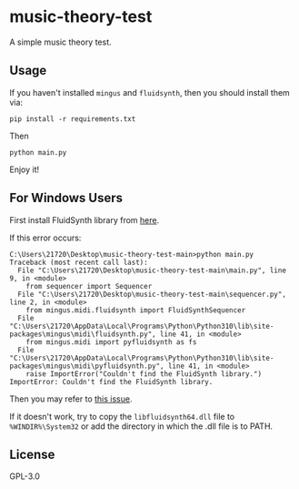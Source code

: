 # music-theory-test
A simple music theory test.

## Usage

If you haven't installed `mingus` and `fluidsynth`, then you should install them via:

``` 
pip install -r requirements.txt
```

Then

```
python main.py
```

Enjoy it!

## For Windows Users

First install FluidSynth library from [here](https://github.com/FluidSynth/fluidsynth/releases).

If this error occurs:

```
C:\Users\21720\Desktop\music-theory-test-main>python main.py
Traceback (most recent call last):
  File "C:\Users\21720\Desktop\music-theory-test-main\main.py", line 9, in <module>
    from sequencer import Sequencer
  File "C:\Users\21720\Desktop\music-theory-test-main\sequencer.py", line 2, in <module>
    from mingus.midi.fluidsynth import FluidSynthSequencer
  File "C:\Users\21720\AppData\Local\Programs\Python\Python310\lib\site-packages\mingus\midi\fluidsynth.py", line 41, in <module>
    from mingus.midi import pyfluidsynth as fs
  File "C:\Users\21720\AppData\Local\Programs\Python\Python310\lib\site-packages\mingus\midi\pyfluidsynth.py", line 41, in <module>
    raise ImportError("Couldn't find the FluidSynth library.")
ImportError: Couldn't find the FluidSynth library.
```

Then you may refer to [this issue](https://github.com/aniawsz/rtmonoaudio2midi/issues/6#issuecomment-864448495).

If it doesn't work, try to copy the `libfluidsynth64.dll` file to `%WINDIR%\System32` or add the directory in which the .dll file is to PATH.

## License

GPL-3.0
